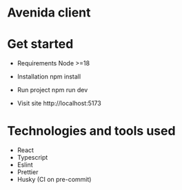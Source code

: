 # Avenida client

# Get started

- Requirements
  Node >=18

- Installation
  npm install

- Run project
  npm run dev

- Visit site
  http://localhost:5173

# Technologies and tools used

- React
- Typescript
- Eslint
- Prettier
- Husky (CI on pre-commit)
